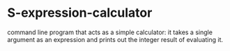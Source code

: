# S-expression-calculator
 command line program that acts as a simple calculator: it takes a single argument as an expression and prints out the integer result of evaluating it.
